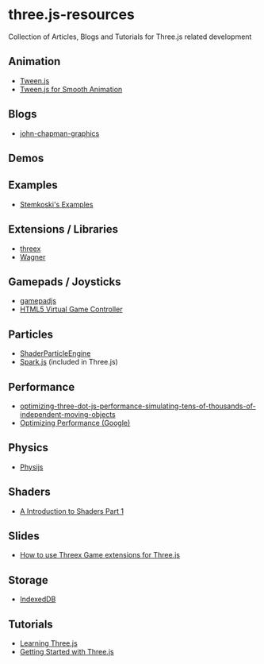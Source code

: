 # three.js-resources
Collection of Articles, Blogs and Tutorials for Three.js related development

## Animation
* [Tween.js](https://github.com/tweenjs/tween.js/)
* [Tween.js for Smooth Animation](http://learningthreejs.com/blog/2011/08/17/tweenjs-for-smooth-animation/)

## Blogs
* [john-chapman-graphics](http://john-chapman-graphics.blogspot.fr/)

## Demos

## Examples
* [Stemkoski's Examples](http://stemkoski.github.io/Three.js/)

## Extensions / Libraries
* [threex](http://www.threejsgames.com/extensions/)
* [Wagner](https://github.com/spite/Wagner)

## Gamepads / Joysticks
* [gamepadjs](http://www.gamepadjs.com/)
* [HTML5 Virtual Game Controller](https://github.com/austinhallock/html5-virtual-game-controller)

## Particles
* [ShaderParticleEngine](https://github.com/squarefeet/ShaderParticleEngine)
* [Spark.js](https://github.com/zz85/sparks.js/) (included in Three.js)

## Performance
* [optimizing-three-dot-js-performance-simulating-tens-of-thousands-of-independent-moving-objects](http://www.ianww.com/blog/2012/11/04/optimizing-three-dot-js-performance-simulating-tens-of-thousands-of-independent-moving-objects/)
* [Optimizing Performance (Google)](https://developers.google.com/web/fundamentals/performance/index?hl=en)

## Physics
* [Physijs](https://github.com/chandlerprall/Physijs)

## Shaders
* [A Introduction to Shaders Part 1](https://aerotwist.com/tutorials/an-introduction-to-shaders-part-1/)

## Slides
* [How to use Threex Game extensions for Three.js](http://jsinside.com/data/how-to-use-threex-game-extension-for-threejs/slides/)

## Storage
* [IndexedDB](https://developer.mozilla.org/en-US/docs/Web/API/IndexedDB_API)

## Tutorials
* [Learning Three.js](http://learningthreejs.com/)
* [Getting Started with Three.js](https://aerotwist.com/tutorials/getting-started-with-three-js/)
